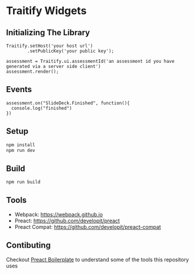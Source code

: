 # Traitify Widgets

## Initializing The Library
```
Traitify.setHost('your host url')
        .setPublicKey('your public key');

assessment = Traitify.ui.assessmentId('an assessment id you have generated via a server side client')
assessment.render();
```

## Events
```
assessment.on("SlideDeck.Finished", function(){
  console.log("finished")
})
```

## Setup

```sh
npm install
npm run dev
```

## Build

```sh
npm run build
```

## Tools

- Webpack: https://webpack.github.io
- Preact: https://github.com/developit/preact
- Preact Compat: https://github.com/developit/preact-compat

## Contibuting

Checkout [Preact Boilerplate] to understand some of the tools this repository uses

[Preact Boilerplate]: https://github.com/developit/preact-boilerplate
